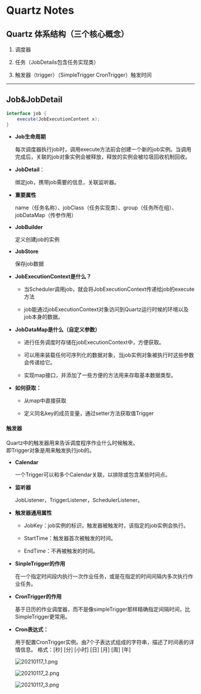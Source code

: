 # Quartz Notes

## Quartz 体系结构（三个核心概念）

1. 调度器

2. 任务（JobDetails包含任务实现类）

3. 触发器（trigger）（SimpleTrigger CronTrigger）触发时间

---

## Job&JobDetail

```java
interface job {
    execute(JobExecutionContent x);
}  
```

- **Job生命周期**
  
  每次调度器执行job时，调用execute方法前会创建一个新的job实例。当调用完成后，关联的job对象实例会被释放，释放的实例会被垃圾回收机制回收。

- **JobDetail**：
  
  绑定job，携带job需要的信息，关联监听器。

- **重要属性**
  
  name（任务名称）、jobClass（任务实现类）、group（任务所在组）、jobDataMap（传参作用）

- **JobBuilder**
  
  定义创建job的实例

- **JobStore**
  
  保存job数据

- **JobExecutionContext是什么？**
  
  - 当Scheduler调用job，就会将JobExecutionContext传递给job的execute方法
  
  - job能通过jobExecutionContext对象访问到Quartz运行时候的环境以及job本身的数据。

- **JobDataMap是什么（自定义参数）**
  
  - 进行任务调度时存储在jobExecutionContext中，方便获取。
  
  - 可以用来装载任何可序列化的数据对象，当job实例对象被执行时这些参数会传递给它。
  
  - 实现map接口，并添加了一些方便的方法用来存取基本数据类型。

- **如何获取：**
  
  - 从map中直接获取
  
  - 定义同名key的成员变量，通过setter方法获取值Trigger

#### 触发器

Quartz中的触发器用来告诉调度程序作业什么时候触发。  
即Trigger对象是用来触发执行job的。

- **Calendar**
  
  一个Trigger可以和多个Calendar关联，以排除或包含某些时间点。

- **监听器**
  
  JobListener，TriggerListener，SchedulerListener。

- **触发器通用属性**
  
  - JobKey：job实例的标识，触发器被触发时，该指定的job实例会执行。
  
  - StartTime：触发器首次被触发的时间。
  
  - EndTime：不再被触发的时间。

- **SinpleTrigger的作用**
  
  在一个指定时间段内执行一次作业任务，或是在指定的时间间隔内多次执行作业任务。

- **CronTrigger的作用**
  
  基于日历的作业调度器，而不是像simpleTrigger那样精确指定间隔时间，比SimpleTrigger更常用。

- **Cron表达式：**
  
  用于配置CronTrigger实例。由7个子表达式组成的字符串，描述了时间表的详情信息。
  格式：[秒] [分] [小时] [日] [月] [周] [年]
  
  ![20210117_1.png](E:\Github\Notes-Images\Yosoro\20210117_1.png)
  
  ![20210117_2.png](E:\Github\Notes-Images\Yosoro\20210117_2.png)
  
  ![20210117_3.png](E:\Github\Notes-Images\Yosoro\20210117_3.png)
